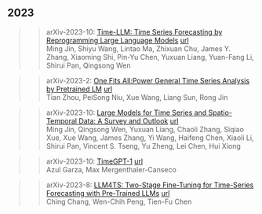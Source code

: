 
## 2023  

>> arXiv-2023-10: [Time-LLM: Time Series Forecasting by Reprogramming Large Language Models](./paper/2310.01728.pdf) [url](https://arxiv.org/abs/2310.01728)  
>> Ming Jin, Shiyu Wang, Lintao Ma, Zhixuan Chu, James Y. Zhang, Xiaoming Shi, Pin-Yu Chen, Yuxuan Liang, Yuan-Fang Li, Shirui Pan, Qingsong Wen  
>> 


>> arXiv-2023-2: [One Fits All:Power General Time Series Analysis by Pretrained LM](./paper/2302.11939.pdf) [url](https://arxiv.org/abs/2302.11939)  
>> Tian Zhou, PeiSong Niu, Xue Wang, Liang Sun, Rong Jin  
>> 


>> arXiv-2023-10: [Large Models for Time Series and Spatio-Temporal Data: A Survey and Outlook](./paper/2310.10196.pdf) [url](https://arxiv.org/abs/2310.10196)  
>> Ming Jin, Qingsong Wen, Yuxuan Liang, Chaoli Zhang, Siqiao Xue, Xue Wang, James Zhang, Yi Wang, Haifeng Chen, Xiaoli Li, Shirui Pan, Vincent S. Tseng, Yu Zheng, Lei Chen, Hui Xiong  
>> 


>> arXiv-2023-10: [TimeGPT-1](./paper/2310.03589.pdf) [url](https://arxiv.org/abs/2310.03589)  
>> Azul Garza, Max Mergenthaler-Canseco  
>> 


>> arXiv-2023-8: [LLM4TS: Two-Stage Fine-Tuning for Time-Series Forecasting with Pre-Trained LLMs](./paper/2308.08469.pdf) [url](https://arxiv.org/abs/2308.08469)  
>> Ching Chang, Wen-Chih Peng, Tien-Fu Chen  
>> 

